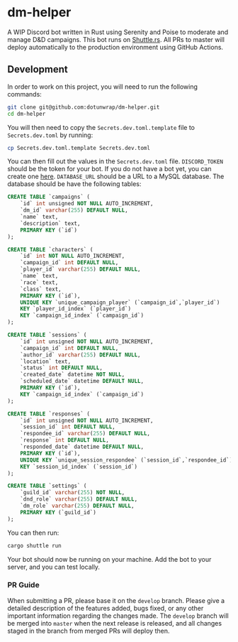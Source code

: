 # dm-helper
A WIP Discord bot written in Rust using Serenity and Poise to moderate and manage D&amp;D campaigns.
This bot runs on [Shuttle.rs](https://shuttle.rs). All PRs to master will deploy automatically to the production environment using GitHub Actions.

## Development
In order to work on this project, you will need to run the following commands:
```bash
git clone git@github.com:dotunwrap/dm-helper.git 
cd dm-helper
```

You will then need to copy the `Secrets.dev.toml.template` file to `Secrets.dev.toml` by running:
```bash
cp Secrets.dev.toml.template Secrets.dev.toml
```

You can then fill out the values in the `Secrets.dev.toml` file.
`DISCORD_TOKEN` should be the token for your bot. If you do not have a bot yet, you can create one [here](https://discord.com/developers/applications).
`DATABASE_URL` should be a URL to a MySQL database. The database should be have the following tables:
```sql
CREATE TABLE `campaigns` (
    `id` int unsigned NOT NULL AUTO_INCREMENT,
    `dm_id` varchar(255) DEFAULT NULL,
    `name` text,
    `description` text,
    PRIMARY KEY (`id`)
);

CREATE TABLE `characters` (
    `id` int NOT NULL AUTO_INCREMENT,
    `campaign_id` int DEFAULT NULL,
    `player_id` varchar(255) DEFAULT NULL,
    `name` text,
    `race` text,
    `class` text,
    PRIMARY KEY (`id`),
    UNIQUE KEY `unique_campaign_player` (`campaign_id`,`player_id`)
    KEY `player_id_index` (`player_id`)
    KEY `campaign_id_index` (`campaign_id`)
);

CREATE TABLE `sessions` (
    `id` int unsigned NOT NULL AUTO_INCREMENT,
    `campaign_id` int DEFAULT NULL,
    `author_id` varchar(255) DEFAULT NULL,
    `location` text,
    `status` int DEFAULT NULL,
    `created_date` datetime NOT NULL,
    `scheduled_date` datetime DEFAULT NULL,
    PRIMARY KEY (`id`),
    KEY `campaign_id_index` (`campaign_id`)
);

CREATE TABLE `responses` (
    `id` int unsigned NOT NULL AUTO_INCREMENT,
    `session_id` int DEFAULT NULL,
    `respondee_id` varchar(255) DEFAULT NULL,
    `response` int DEFAULT NULL,
    `responded_date` datetime DEFAULT NULL,
    PRIMARY KEY (`id`),
    UNIQUE KEY `unique_session_respondee` (`session_id`,`respondee_id`),
    KEY `session_id_index` (`session_id`)
);

CREATE TABLE `settings` (
    `guild_id` varchar(255) NOT NULL,
    `dnd_role` varchar(255) DEFAULT NULL,
    `dm_role` varchar(255) DEFAULT NULL,
    PRIMARY KEY (`guild_id`)
);
```

You can then run:
```bash
cargo shuttle run
```

Your bot should now be running on your machine. Add the bot to your server, and you can test locally.

### PR Guide
When submitting a PR, please base it on the `develop` branch.
Please give a detailed description of the features added, bugs fixed, or any other important information regarding the changes made.
The `develop` branch will be merged into `master` when the next release is released, and all changes staged in the branch from merged PRs will deploy then.
